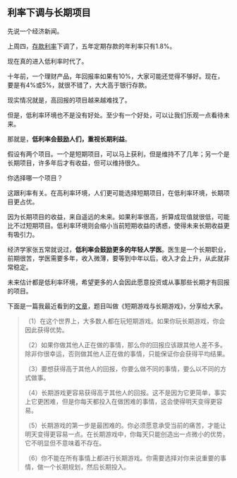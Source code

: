 ## 利率下调与长期项目

先说一个经济新闻。

上周四，[存款利率](https://news.cctv.com/2024/07/25/ARTIhvqjwDrS6c06tP2rH5gO240725.shtml)下调了，五年定期存款的年利率只有1.8%。

现在真的进入低利率时代了。

十年前，一个理财产品，年回报率如果有10%，大家可能还觉得不够好。现在，要是有4%或5%，就很不错了，大大高于银行存款。

现实情况就是，高回报的项目越来越难找了。

但是，低利率环境也不是没有好处。至少有一个好处，可以让我们乐观一点看待未来。

那就是，**低利率会鼓励人们，重视长期利益**。

假设有两个项目。一个是短期项目，可以马上获利，但是维持不了几年；另一个是长期项目，许多年后才有收益，但可以维持很久。

你选择哪一个项目？

这跟利率有关。在高利率环境，人们更可能选择短期项目，在低利率环境，长期项目更占优。

因为长期项目的收益，来自遥远的未来。如果利率很高，折算成现值就很低，可能比不过短期项目。低利率环境则会缩小当前短期收益的诱惑，使得未来长期收益更有吸引力。

经济学家张五常就说过，**低利率会鼓励更多的年轻人学医**。医生是一个长期职业，前期很苦，学医需要多年，收入微薄，要等到中年以后，收入才会上升，从此就非常稳定。

未来估计都是低利率环境，希望更多的人会因此愿意投资或从事那些长期才有回报的项目。

下面是一篇我最近看到的[文章](https://fs.blog/long-game/)，题目叫做《短期游戏与长期游戏》，分享给大家。

> （1）在这个世界上，大多数人都在玩短期游戏。如果你玩长期游戏，你会因此获得优势。
> 
> （2）如果你做其他人正在做的事情，那么你的回报应该跟其他人差不多。除非你很幸运，否则做其他人正在做的事情，只能保证你会获得平均结果。
> 
> （3）要想获得高于其他人的回报，你要么做不同的事情，要么以不同的方式做事。
> 
> （4）长期游戏更容易获得高于其他人的回报。这不是因为它更简单，事实上它更困难，但是你每天都投入在做困难的事情，这会使得明天变得更容易。
> 
> （5）长期游戏的第一步是最困难的。你必须愿意承受当前的痛苦，才能让明天变得更容易一点。在长期游戏中，你每天只能创造出一点微小的优势，它不明显但不意味着不存在。
>
> （6）你不能在所有事情上都进行长期游戏。你需要选择对你来说重要的事情，做一个长期规划，然后长期投入。


